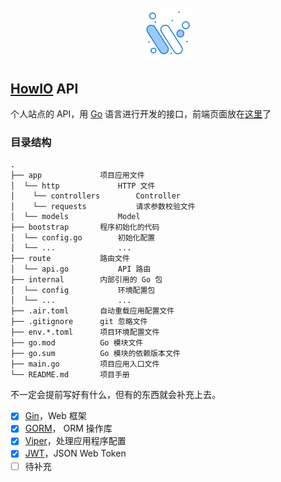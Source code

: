 <h1 align="center">
    <br>
    <a href="https://howio.world">
        <img width="80" src="https://github.com/feilongjump/howio.world/blob/main/src/assets/logo.png?raw=1" alt="HowIO" />
    </a>
    <br>
</h1>

## [HowIO](https://howio.world) API

个人站点的 API，用 [Go](https://go.dev) 语言进行开发的接口，前端页面放在[这里](https://github.com/feilongjump/howio.world)了

### 目录结构

```
.
├── app             项目应用文件
│  └── http             HTTP 文件
│    └── controllers        Controller
│    └── requests           请求参数校验文件
│  └── models           Model
├── bootstrap       程序初始化的代码
│  └── config.go        初始化配置
│  └── ...              ...
├── route           路由文件
│  └── api.go           API 路由
├── internal        内部引用的 Go 包
│  └── config           环境配置包
│  └── ...              ...
├── .air.toml       自动重载应用配置文件
├── .gitignore      git 忽略文件
├── env.*.toml      项目环境配置文件
├── go.mod          Go 模块文件
├── go.sum          Go 模块的依赖版本文件
├── main.go         项目应用入口文件
└── README.md       项目手册
```

不一定会提前写好有什么，但有的东西就会补充上去。

- [x] [Gin](https://github.com/gin-gonic/gin)，Web 框架
- [x] [GORM](https://github.com/go-gorm/gorm)， ORM 操作库
- [x] [Viper](https://github.com/spf13/viper)，处理应用程序配置
- [x] [JWT](https://github.com/golang-jwt/jwt)，JSON Web Token
- [ ] 待补充